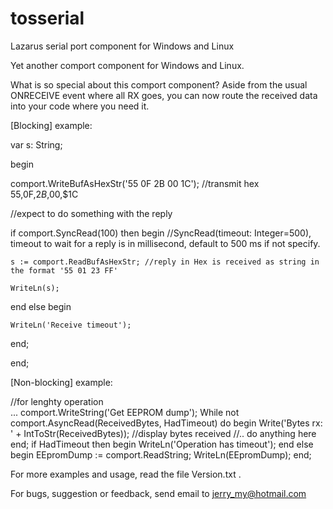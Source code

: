 # tosserial
Lazarus serial port component for Windows and Linux

Yet another comport component for Windows and Linux.

What is so special about this comport component? Aside from the usual ONRECEIVE event where all RX goes, you can now route the received data into your code where you need it.

[Blocking] example:

var s: String;

begin

  comport.WriteBufAsHexStr('55 0F 2B 00 1C'); //transmit hex $55,$0F,$2B,$00,$1C
  
  //expect to do something with the reply
  
  if comport.SyncRead(100) then begin //SyncRead(timeout: Integer=500), timeout to wait for a reply is in millisecond, default to 500 ms if not specify.
  
    s := comport.ReadBufAsHexStr; //reply in Hex is received as string in the format '55 01 23 FF'
    
    WriteLn(s);
    
  end else begin
  
    WriteLn('Receive timeout');
    
  end;
  
end;


[Non-blocking] example:

//for lenghty operation  
    ...
		comport.WriteString('Get EEPROM dump');
		While not comport.AsyncRead(ReceivedBytes, HadTimeout) do begin
		  Write('Bytes rx: ' + IntToStr(ReceivedBytes)); //display bytes received
      //.. do anything here
		end;
		if HadTimeout then begin
		  WriteLn('Operation has timeout');
		end else begin
		  EEpromDump := comport.ReadString;
      WriteLn(EEpromDump);
		end;

For more examples and usage, read the file Version.txt .

For bugs, suggestion or feedback, send email to jerry_my@hotmail.com

